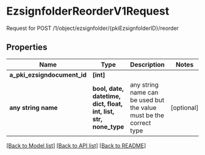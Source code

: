# EzsignfolderReorderV1Request

Request for POST /1/object/ezsignfolder/{pkiEzsignfolderID}/reorder

## Properties
Name | Type | Description | Notes
------------ | ------------- | ------------- | -------------
**a_pki_ezsigndocument_id** | **[int]** |  | 
**any string name** | **bool, date, datetime, dict, float, int, list, str, none_type** | any string name can be used but the value must be the correct type | [optional]

[[Back to Model list]](../README.md#documentation-for-models) [[Back to API list]](../README.md#documentation-for-api-endpoints) [[Back to README]](../README.md)


